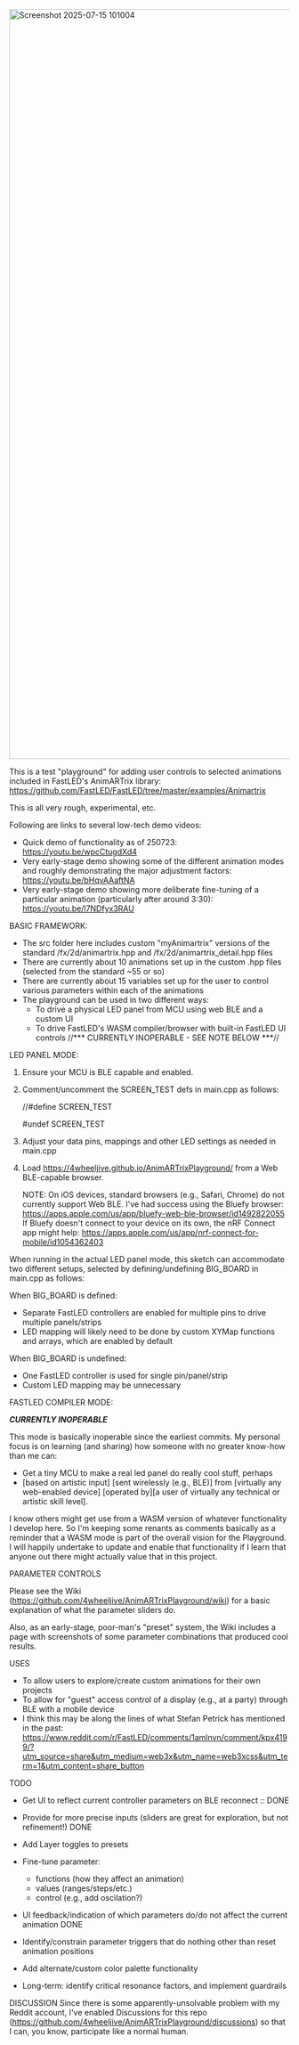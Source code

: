 <img width="2702" height="1347" alt="Screenshot 2025-07-15 101004" src="https://github.com/user-attachments/assets/3cc94aef-4ea8-49b0-926b-136e1fc244db" />

This is a test "playground" for adding user controls to selected animations included in FastLED's AnimARTrix library:
https://github.com/FastLED/FastLED/tree/master/examples/Animartrix

This is all very rough, experimental, etc.

Following are links to several low-tech demo videos:
- Quick demo of functionality as of 250723:
  https://youtu.be/wpcCtugdXd4
- Very early-stage demo showing some of the different animation modes and roughly demonstrating the major adjustment factors:
  https://youtu.be/bHqvAAaftNA
- Very early-stage demo showing more deliberate fine-tuning of a particular animation (particularly after around 3:30):  
  https://youtu.be/l7NDfyx3RAU

BASIC FRAMEWORK:
- The src folder here includes custom "myAnimartrix" versions of the standard /fx/2d/animartrix.hpp and /fx/2d/animartrix_detail.hpp files
- There are currently about 10 animations set up in the custom .hpp files (selected from the standard ~55 or so)
- There are currently about 15 variables set up for the user to control various parameters within each of the animations
- The playground can be used in two different ways:
  - To drive a physical LED panel from MCU using web BLE and a custom UI        
  - To drive FastLED's WASM compiler/browser with built-in FastLED UI controls //*** CURRENTLY INOPERABLE - SEE NOTE BELOW ***//

LED PANEL MODE:
    
1.  Ensure your MCU is BLE capable and enabled. 

2.  Comment/uncomment the SCREEN_TEST defs in main.cpp as follows:

    //#define SCREEN_TEST
    
    #undef SCREEN_TEST

3.  Adjust your data pins, mappings and other LED settings as needed in main.cpp

4.  Load https://4wheeljive.github.io/AnimARTrixPlayground/ from a Web BLE-capable browser.

    NOTE:   On iOS devices, standard browsers (e.g., Safari, Chrome) do not currently support Web BLE.
            I've had success using the Bluefy browser:
            https://apps.apple.com/us/app/bluefy-web-ble-browser/id1492822055
            If Bluefy doesn't connect to your device on its own, the nRF Connect app might help:
            https://apps.apple.com/us/app/nrf-connect-for-mobile/id1054362403

When running in the actual LED panel mode, this sketch can accommodate two different setups, 
selected by defining/undefining BIG_BOARD in main.cpp as follows:

When BIG_BOARD is defined:
- Separate FastLED controllers are enabled for multiple pins to drive multiple panels/strips
- LED mapping will likely need to be done by custom XYMap functions and arrays, which are enabled by default

When BIG_BOARD is undefined:
- One FastLED controller is used for single pin/panel/strip
- Custom LED mapping may be unnecessary

FASTLED COMPILER MODE:

***CURRENTLY INOPERABLE***

This mode is basically inoperable since the earliest commits. My personal focus is on learning (and sharing) how someone with no greater know-how than me can:
  - Get a tiny MCU to make a real led panel do really cool stuff, perhaps
  - [based on artistic input] [sent wirelessly (e.g., BLE)] from [virtually any web-enabled device] [operated by][a user of virtually any technical or artistic skill level].     

I know others might get use from a WASM version of whatever functionality I develop here. So I'm keeping some renants as comments basically as a reminder that a WASM mode is part of the overall vision for the Playground. I will happily undertake to update and enable that functionality if I learn that anyone out there might actually value that in this project.


PARAMETER CONTROLS

Please see the Wiki (https://github.com/4wheeljive/AnimARTrixPlayground/wiki) for a basic explanation of what the parameter sliders do. 

Also, as an early-stage, poor-man's "preset" system, the Wiki includes a page with screenshots of some parameter combinations that produced cool results.     


USES
- To allow users to explore/create custom animations for their own projects
- To allow for "guest" access control of a display (e.g., at a party) through BLE with a mobile device
- I think this may be along the lines of what Stefan Petrick has mentioned in the past: https://www.reddit.com/r/FastLED/comments/1amlnvn/comment/kpx4199/?utm_source=share&utm_medium=web3x&utm_name=web3xcss&utm_term=1&utm_content=share_button


TODO

- Get UI to reflect current controller parameters on BLE reconnect :: DONE

- Provide for more precise inputs (sliders are great for exploration, but not refinement!) DONE

- Add Layer toggles to presets

- Fine-tune parameter:
  - functions (how they affect an animation)
  - values (ranges/steps/etc.)
  - control (e.g., add oscilation?)

- UI feedback/indication of which parameters do/do not affect the current animation DONE

- Identify/constrain parameter triggers that do nothing other than reset animation positions

- Add alternate/custom color palette functionality

- Long-term: identify critical resonance factors, and implement guardrails 


DISCUSSION
Since there is some apparently-unsolvable problem with my Reddit account, I've enabled Discussions for this repo (https://github.com/4wheeljive/AnimARTrixPlayground/discussions) so that I can, you know, participate like a normal human.

